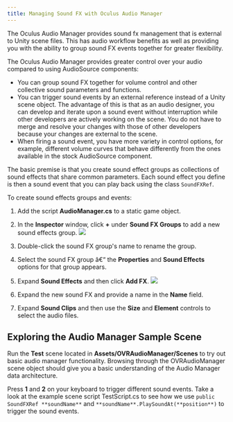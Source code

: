 ```yaml
---
title: Managing Sound FX with Oculus Audio Manager
---
```


The Oculus Audio Manager provides sound fx management that is external to Unity scene files. This has audio workflow benefits as well as providing you with the ability to group sound FX events together for greater flexibility. 

The Oculus Audio Manager provides greater control over your audio compared to using AudioSource components:

* You can group sound FX together for volume control and other collective sound parameters and functions. 
* You can trigger sound events by an external reference instead of a Unity scene object. The advantage of this is that as an audio designer, you can develop and iterate upon a sound event without interruption while other developers are actively working on the scene. You do not have to merge and resolve your changes with those of other developers because your changes are external to the scene.
* When firing a sound event, you have more variety in control options, for example, different volume curves that behave differently from the ones available in the stock AudioSource component. 


The basic premise is that you create sound effect groups as collections of sound effects that share common parameters. Each sound effect you define is then a sound event that you can play back using the class `SoundFXRef`.

To create sound effects groups and events:

1. Add the script **AudioManager.cs** to a static game object.
2. In the **Inspector** window, click **+** under **Sound FX Groups** to add a new sound effects group. ![](/images/documentationaudiosdklatestconceptsospnative-unity-audiomanager-0.png)


3. Double-click the sound FX group's name to rename the group.
4. Select the sound FX group â€“ the **Properties** and **Sound Effects** options for that group appears.
5. Expand **Sound Effects** and then click **Add FX**. ![](/images/documentationaudiosdklatestconceptsospnative-unity-audiomanager-1.png)


6. Expand the new sound FX and provide a name in the **Name** field.
7. Expand **Sound Clips** and then use the **Size** and **Element** controls to select the audio files.


## Exploring the Audio Manager Sample Scene

Run the **Test** scene located in **Assets/OVRAudioManager/Scenes** to try out basic audio manager functionality. Browsing through the OVRAudioManager scene object should give you a basic understanding of the Audio Manager data architecture. 

Press **1** and **2** on your keyboard to trigger different sound events. Take a look at the example scene script TestScript.cs to see how we use `public SoundFXRef **soundName**` and `**soundName**.PlaySoundAt(**position**)` to trigger the sound events. 
